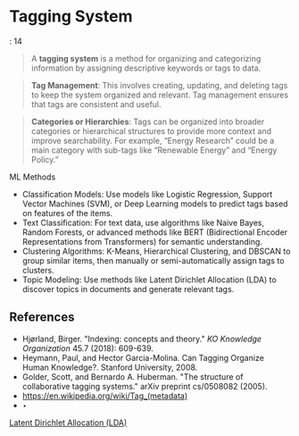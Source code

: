# Tagging System

: 14

> A **tagging system** is a method for organizing and categorizing information by assigning descriptive keywords or tags to data.
> 

> **Tag Management**: This involves creating, updating, and deleting tags to keep the system organized and relevant. Tag management ensures that tags are consistent and useful.
> 

> **Categories or Hierarchies**: Tags can be organized into broader categories or hierarchical structures to provide more context and improve searchability. For example, “Energy Research” could be a main category with sub-tags like “Renewable Energy” and “Energy Policy.”
> 

ML Methods

- Classification Models: Use models like Logistic Regression, Support Vector Machines (SVM), or Deep Learning models to predict tags based on features of the items.
- Text Classification: For text data, use algorithms like Naive Bayes, Random Forests, or advanced methods like BERT (Bidirectional Encoder Representations from Transformers) for semantic understanding.
- Clustering Algorithms: K-Means, Hierarchical Clustering, and DBSCAN to group similar items, then manually or semi-automatically assign tags to clusters.
- Topic Modeling: Use methods like Latent Dirichlet Allocation (LDA) to discover topics in documents and generate relevant tags.

## References

- Hjørland, Birger. "Indexing: concepts and theory." *KO Knowledge Organization* 45.7 (2018): 609-639.
- Heymann, Paul, and Hector Garcia-Molina. Can Tagging Organize Human Knowledge?. Stanford University, 2008.
- Golder, Scott, and Bernardo A. Huberman. "The structure of collaborative tagging systems." arXiv preprint cs/0508082 (2005).
- https://en.wikipedia.org/wiki/Tag_(metadata)
- ‣

[Latent Dirichlet Allocation (LDA)](https://www.notion.so/Latent-Dirichlet-Allocation-LDA-b5f6bdaddd3f4f99b2eb6088dddc2f59?pvs=21)
